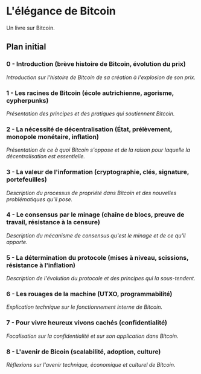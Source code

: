 L'élégance de Bitcoin
=====================

Un livre sur Bitcoin.

Plan initial
------------

### 0 - Introduction (brève histoire de Bitcoin, évolution du prix)

*Introduction sur l'histoire de Bitcoin de sa création à l'explosion de son prix.*

### 1 - Les racines de Bitcoin (école autrichienne, agorisme, cypherpunks)

*Présentation des principes et des pratiques qui soutiennent Bitcoin.*

### 2 - La nécessité de décentralisation (État, prélèvement, monopole monétaire, inflation)

*Présentation de ce à quoi Bitcoin s'oppose et de la raison pour laquelle la décentralisation est essentielle.*

### 3 - La valeur de l'information (cryptographie, clés, signature, portefeuilles)

*Description du processus de propriété dans Bitcoin et des nouvelles problématiques qu'il pose.*

### 4 - Le consensus par le minage (chaîne de blocs, preuve de travail, résistance à la censure)

*Description du mécanisme de consensus qu'est le minage et de ce qu'il apporte.*

### 5 - La détermination du protocole (mises à niveau, scissions, résistance à l'inflation)

*Description de l'évolution du protocole et des principes qui la sous-tendent.*

### 6 - Les rouages de la machine (UTXO, programmabilité)

*Explication technique sur le fonctionnement interne de Bitcoin.*

### 7 - Pour vivre heureux vivons cachés (confidentialité)

*Focalisation sur la confidentialité et sur son application dans Bitcoin.*

### 8 - L'avenir de Bicoin (scalabilité, adoption, culture)

*Réflexions sur l'avenir technique, économique et culturel de Bitcoin.*


